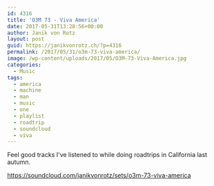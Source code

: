 ```yaml
---
id: 4316
title: 'O3M 73 - Viva America'
date: 2017-05-31T13:28:56+00:00
author: Janik von Rotz
layout: post
guid: https://janikvonrotz.ch/?p=4316
permalink: /2017/05/31/o3m-73-viva-america/
image: /wp-content/uploads/2017/05/O3M-73-Viva-America.jpg
categories:
  - Music
tags:
  - america
  - machine
  - man
  - music
  - one
  - playlist
  - roadtrip
  - soundcloud
  - viva
---
```

Feel good tracks I've listened to while doing roadtrips in California last autumn. 

https://soundcloud.com/janikvonrotz/sets/o3m-73-viva-america